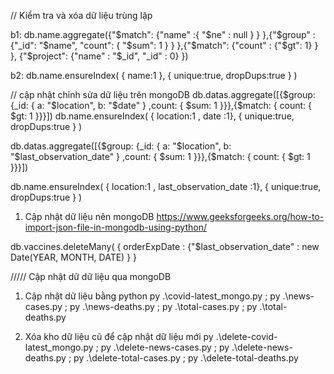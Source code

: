 // Kiểm tra và xóa dữ liệu trùng lặp 

b1: db.name.aggregate({"$match": {"name" :{ "$ne" : null } } },{"$group" : {"_id": "$name", "count": { "$sum": 1 } } },{"$match": {"count" : {"$gt": 1} } }, {"$project": {"name" : "$_id", "_id" : 0} })

b2: db.name.ensureIndex( { name:1 }, { unique:true, dropDups:true } )




// cập nhật chỉnh sửa dữ liệu trên mongoDB
db.datas.aggregate([{$group: {_id: { a: "$location", b: "$date" } ,count: { $sum: 1 }}},{$match: { count: { $gt: 1 }}}])
db.name.ensureIndex( { location:1 , date :1}, { unique:true, dropDups:true } )





db.datas.aggregate([{$group: {_id: { a: "$location", b: "$last_observation_date" } ,count: { $sum: 1 }}},{$match: { count: { $gt: 1 }}}])

db.name.ensureIndex( { location:1 , last_observation_date :1}, { unique:true, dropDups:true } )


1. Cập nhật dữ liệu nên mongoDB
https://www.geeksforgeeks.org/how-to-import-json-file-in-mongodb-using-python/

db.vaccines.deleteMany( { orderExpDate : {"$last_observation_date" : new Date(YEAR, MONTH, DATE) } }



///// Cập nhật dữ dữ liệu qua mongoDB

1. Cập nhật dữ liệu bằng python 
py .\covid-latest_mongo.py ; py .\news-cases.py ; py .\news-deaths.py ; py .\total-cases.py ; py .\total-deaths.py

2. Xóa kho dữ liệu cũ để cập nhật dữ liệu mới
py .\delete-covid-latest_mongo.py ; py .\delete-news-cases.py ; py .\delete-news-deaths.py ; py .\delete-total-cases.py ; py .\delete-total-deaths.py